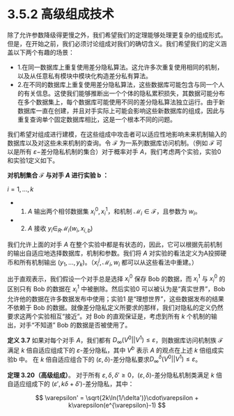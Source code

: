 # 3.5.2 高级组成技术

除了允许参数降级得更慢之外，我们希望我们的定理能够处理更复杂的组成形式。但是，在开始之前，我们必须讨论组成对我们的确切含义。我们希望我们的定义涵盖以下两个有趣的场景：

- 1.在同一数据库上重复使用差分隐私算法。这允许多次重复使用相同的机制，以及从任意私有模块中模块化构造差分私有算法。
- 2.在不同的数据库上重复使用差分隐私算法，这些数据库可能包含与同一个人的有关信息。这使我们能够推断出一个个体的隐私累积损失，其数据可能分布在多个数据集上，每个数据库可能使用不同的差分隐私算法独立运行。由于新数据库一直在创建，并且对手实际上可能会影响这些新数据库的组成，因此与重复查询单个固定数据库相比，这是一个根本不同的问题。

我们希望对组成进行建模，在这些组成中攻击者可以适应性地影响未来机制输入的数据库以及对这些未来机制的查询。令 $\mathcal{F}$ 为一系列数据库访问机制。（例如 $\mathcal{F}$ 可以是所有 $\varepsilon-$差分隐私机制的集合）对于概率对手 $A$，我们考虑两个实验，实验0和实验1定义如下。

**对机制集合 $\mathcal{F}$ 与对手 $A$ 进行实验 b ：**

$i=1,...,k$

- 1. $A$ 输出两个相邻数据集 $x_i^0,x_i^1$，和机制 $\mathcal{M}_i \in \mathcal{F}$，且参数为 $w_i$。
- 2. $A$ 接收 $y_i \in_{R} \mathcal{M}_i(w_i,x_{i,b})$

我们允许上面的对手 $A$ 在整个实验中都是有状态的，因此，它可以根据先前机制的输出自适应地选择数据库，机制和参数。我们将 $A$ 对实验的看法定义为A投掷硬币和所有机制输出 $(y_1,...,y_k)$。（$x_i^j,\mathcal{M}_i,w_i$ 都可以从这些看法中重建。）

出于直观表示，我们假设一个对手总是选择 $x_i^0$ 保存 Bob 的数据，而 $x_i^1$ 与 $x_i^0$ 的区别只有 Bob 的数据在 $x_i^1$ 中被删除。然后实验0 可以被认为是“真实世界”，Bob 允许他的数据在许多数据发布中使用；实验1 是“理想世界”，这些数据发布的结果不依赖于 Bob 的数据。就像差分隐私定义所要求的那样，我们对隐私的定义仍然要求这两个实验相互“接近”。对 Bob 的直观保证是，考虑到所有 $k$ 个机制的输出，对手“不知道” Bob 的数据是否被使用了。

**定义 3.7**  如果对每个对手 $A$，我们都有 $D_{\infty}(V^0||V^1)\leq \varepsilon$，则数据库访问机制族 $\mathcal{F}$ 满足 $k$ 倍自适应组成下的 $\varepsilon$-差分隐私，其中 $V^b$ 表示 $A$ 的观点在上述 $k$ 倍组成实验b 中。
在 $k$ 倍自适应组合下的 $(\varepsilon,\delta)$-差分隐私要求$D_{\infty}^{\delta}(V^0||V^1)\leq \varepsilon$。

**定理 3.20（高级组成）**。 对于所有 $\varepsilon,\delta,\delta'\geq 0$，$(\varepsilon,\delta)$-差分隐私机制类满足 $k$ 倍自适应组成下的 $(\varepsilon',k\delta+\delta')$-差分隐私，其中：

$$
\varepsilon' = \sqrt{2k\ln(1/\delta')}\cdot\varepsilon + k\varepsilon(e^{\varepsilon}-1)
$$
